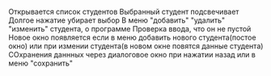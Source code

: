 Открывается список студентов
Выбранный студент подсвечивает
Долгое нажатие убирает выбор
В меню "добавить" "удалить" "изменить" студента, о программе
Проверка ввода, что он не пустой
Новое окно появляется если в меню добавить нового студента(постое окно) или при измении студента(в новом окне повятся данные студента)
СОхранения даннных через диалоговое окно при нажатии назад или в меню "сохранить"
